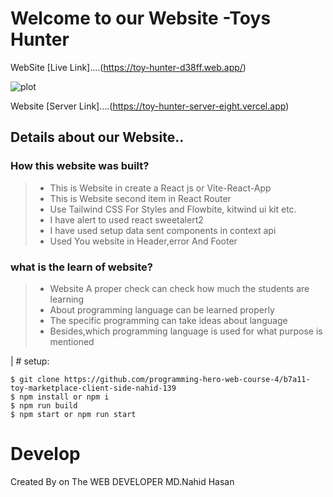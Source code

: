# Welcome to our Website -Toys Hunter

WebSite  [Live Link]....(https://toy-hunter-d38ff.web.app/) 

![plot](https://i.ibb.co/zmyP8gv/HD-wallpaper-batman-logo-batman-superheroes-logo-modified.png)

Website [Server Link]....(https://toy-hunter-server-eight.vercel.app)


## Details about our Website..
### How this website  was built?
> * This is Website in create a React js or Vite-React-App
> * This is Website second item in React Router
> * Use Tailwind CSS For Styles and Flowbite, kitwind ui kit etc.
> * I have alert to used react sweetalert2
> * I have used setup  data sent components in context api
> * Used You website in Header,error And Footer


### what is the learn of website?
> * Website A proper check can check how much the students are learning
> * About programming language can be learned properly
> * The specific programming can take ideas about language
> * Besides,which programming language is used for what purpose is mentioned

| # setup:


```
$ git clone https://github.com/programming-hero-web-course-4/b7a11-toy-marketplace-client-side-nahid-139
$ npm install or npm i
$ npm run build  
$ npm start or npm run start
```

# Develop

Created By on The WEB DEVELOPER MD.Nahid Hasan






